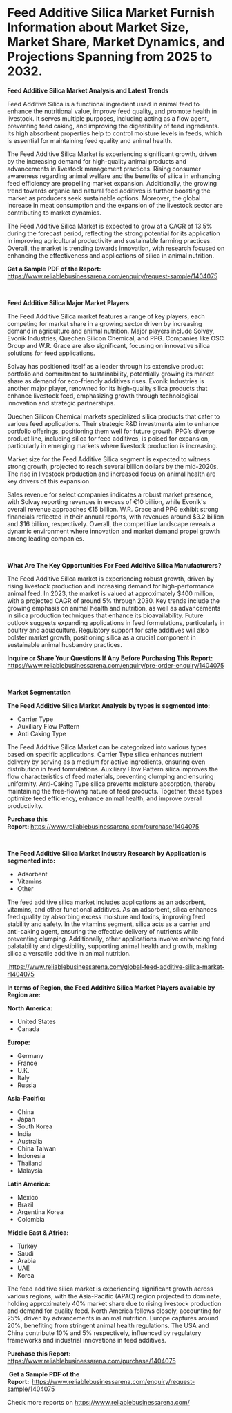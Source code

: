 <p><h1>Feed Additive Silica Market Furnish Information about Market Size, Market Share, Market Dynamics, and Projections Spanning from 2025 to 2032.</h1></p><p><strong>Feed Additive Silica Market Analysis and Latest Trends</strong></p>
<p><p>Feed Additive Silica is a functional ingredient used in animal feed to enhance the nutritional value, improve feed quality, and promote health in livestock. It serves multiple purposes, including acting as a flow agent, preventing feed caking, and improving the digestibility of feed ingredients. Its high absorbent properties help to control moisture levels in feeds, which is essential for maintaining feed quality and animal health.</p><p>The Feed Additive Silica Market is experiencing significant growth, driven by the increasing demand for high-quality animal products and advancements in livestock management practices. Rising consumer awareness regarding animal welfare and the benefits of silica in enhancing feed efficiency are propelling market expansion. Additionally, the growing trend towards organic and natural feed additives is further boosting the market as producers seek sustainable options. Moreover, the global increase in meat consumption and the expansion of the livestock sector are contributing to market dynamics.</p><p>The Feed Additive Silica Market is expected to grow at a CAGR of 13.5% during the forecast period, reflecting the strong potential for its application in improving agricultural productivity and sustainable farming practices. Overall, the market is trending towards innovation, with research focused on enhancing the effectiveness and applications of silica in animal nutrition.</p></p>
<p><strong>Get a Sample PDF of the Report:&nbsp;</strong> <a href="https://www.reliablebusinessarena.com/enquiry/request-sample/1404075?utm_campaign=2793&utm_medium=2&utm_source=Github&utm_content=ia&utm_term=28032025&utm_id=feed-additive-silica">https://www.reliablebusinessarena.com/enquiry/request-sample/1404075</a></p>
<p>&nbsp;</p>
<p><strong>Feed Additive Silica Major Market Players</strong></p>
<p><p>The Feed Additive Silica market features a range of key players, each competing for market share in a growing sector driven by increasing demand in agriculture and animal nutrition. Major players include Solvay, Evonik Industries, Quechen Silicon Chemical, and PPG. Companies like OSC Group and W.R. Grace are also significant, focusing on innovative silica solutions for feed applications.</p><p>Solvay has positioned itself as a leader through its extensive product portfolio and commitment to sustainability, potentially growing its market share as demand for eco-friendly additives rises. Evonik Industries is another major player, renowned for its high-quality silica products that enhance livestock feed, emphasizing growth through technological innovation and strategic partnerships.</p><p>Quechen Silicon Chemical markets specialized silica products that cater to various feed applications. Their strategic R&D investments aim to enhance portfolio offerings, positioning them well for future growth. PPG’s diverse product line, including silica for feed additives, is poised for expansion, particularly in emerging markets where livestock production is increasing.</p><p>Market size for the Feed Additive Silica segment is expected to witness strong growth, projected to reach several billion dollars by the mid-2020s. The rise in livestock production and increased focus on animal health are key drivers of this expansion.</p><p>Sales revenue for select companies indicates a robust market presence, with Solvay reporting revenues in excess of €10 billion, while Evonik's overall revenue approaches €15 billion. W.R. Grace and PPG exhibit strong financials reflected in their annual reports, with revenues around $3.2 billion and $16 billion, respectively. Overall, the competitive landscape reveals a dynamic environment where innovation and market demand propel growth among leading companies.</p></p>
<p>&nbsp;</p>
<p><strong>What Are The Key Opportunities For Feed Additive Silica Manufacturers?</strong></p>
<p><p>The Feed Additive Silica market is experiencing robust growth, driven by rising livestock production and increasing demand for high-performance animal feed. In 2023, the market is valued at approximately $400 million, with a projected CAGR of around 5% through 2030. Key trends include the growing emphasis on animal health and nutrition, as well as advancements in silica production techniques that enhance its bioavailability. Future outlook suggests expanding applications in feed formulations, particularly in poultry and aquaculture. Regulatory support for safe additives will also bolster market growth, positioning silica as a crucial component in sustainable animal husbandry practices.</p></p>
<p><strong>Inquire or Share Your Questions If Any Before Purchasing This Report:</strong> <a href="https://www.reliablebusinessarena.com/enquiry/pre-order-enquiry/1404075?utm_campaign=2793&utm_medium=2&utm_source=Github&utm_content=ia&utm_term=28032025&utm_id=feed-additive-silica">https://www.reliablebusinessarena.com/enquiry/pre-order-enquiry/1404075</a></p>
<p>&nbsp;</p>
<p><strong>Market Segmentation</strong></p>
<p><strong>The Feed Additive Silica Market Analysis by types is segmented into:</strong></p>
<p><ul><li>Carrier Type</li><li>Auxiliary Flow Pattern</li><li>Anti Caking Type</li></ul></p>
<p><p>The Feed Additive Silica Market can be categorized into various types based on specific applications. Carrier Type silica enhances nutrient delivery by serving as a medium for active ingredients, ensuring even distribution in feed formulations. Auxiliary Flow Pattern silica improves the flow characteristics of feed materials, preventing clumping and ensuring uniformity. Anti-Caking Type silica prevents moisture absorption, thereby maintaining the free-flowing nature of feed products. Together, these types optimize feed efficiency, enhance animal health, and improve overall productivity.</p></p>
<p><strong>Purchase this Report:&nbsp;</strong><a href="https://www.reliablebusinessarena.com/purchase/1404075?utm_campaign=2793&utm_medium=2&utm_source=Github&utm_content=ia&utm_term=28032025&utm_id=feed-additive-silica">https://www.reliablebusinessarena.com/purchase/1404075</a></p>
<p>&nbsp;</p>
<p><strong>The Feed Additive Silica Market Industry Research by Application is segmented into:</strong></p>
<p><ul><li>Adsorbent</li><li>Vitamins</li><li>Other</li></ul></p>
<p><p>The feed additive silica market includes applications as an adsorbent, vitamins, and other functional additives. As an adsorbent, silica enhances feed quality by absorbing excess moisture and toxins, improving feed stability and safety. In the vitamins segment, silica acts as a carrier and anti-caking agent, ensuring the effective delivery of nutrients while preventing clumping. Additionally, other applications involve enhancing feed palatability and digestibility, supporting animal health and growth, making silica a versatile additive in animal nutrition.</p></p>
<p><a href="https://www.reliablebusinessarena.com/global-feed-additive-silica-market-r1404075?utm_campaign=2793&utm_medium=2&utm_source=Github&utm_content=ia&utm_term=28032025&utm_id=feed-additive-silica">&nbsp;https://www.reliablebusinessarena.com/global-feed-additive-silica-market-r1404075</a></p>
<p><strong>In terms of Region, the Feed Additive Silica Market Players available by Region are:</strong></p>
<p>
    <p> <strong> North America: </strong>
        <ul>
            <li>United States</li>
            <li>Canada</li>
        </ul>
        </p> 
    <p> <strong> Europe: </strong>
        <ul>
            <li>Germany</li>
            <li>France</li>
            <li>U.K.</li>
            <li>Italy</li>
            <li>Russia</li>
        </ul>
        </p> 
    <p> <strong> Asia-Pacific: </strong>
        <ul>
            <li>China</li>
            <li>Japan</li>
            <li>South Korea</li>
            <li>India</li>
            <li>Australia</li>
            <li>China Taiwan</li>
            <li>Indonesia</li>
            <li>Thailand</li>
            <li>Malaysia</li>
        </ul>
        </p> 
    <p> <strong> Latin America: </strong>
        <ul>
            <li>Mexico</li>
            <li>Brazil</li>
            <li>Argentina Korea</li>
            <li>Colombia</li>
        </ul>
        </p> 
    <p> <strong> Middle East & Africa: </strong>
        <ul>
            <li>Turkey</li>
            <li>Saudi</li>
            <li>Arabia</li>
            <li>UAE</li>
            <li>Korea</li>
        </ul>
    </p>
    </p>
<p><p>The feed additive silica market is experiencing significant growth across various regions, with the Asia-Pacific (APAC) region projected to dominate, holding approximately 40% market share due to rising livestock production and demand for quality feed. North America follows closely, accounting for 25%, driven by advancements in animal nutrition. Europe captures around 20%, benefiting from stringent animal health regulations. The USA and China contribute 10% and 5% respectively, influenced by regulatory frameworks and industrial innovations in feed additives.</p></p>
<p><strong>Purchase this Report: </strong><a href="https://www.reliablebusinessarena.com/purchase/1404075?utm_campaign=2793&utm_medium=2&utm_source=Github&utm_content=ia&utm_term=28032025&utm_id=feed-additive-silica">https://www.reliablebusinessarena.com/purchase/1404075</a></p>
<p>&nbsp;<strong>Get a Sample PDF of the Report:&nbsp;&nbsp;</strong><a href="https://www.reliablebusinessarena.com/enquiry/request-sample/1404075?utm_campaign=2793&utm_medium=2&utm_source=Github&utm_content=ia&utm_term=28032025&utm_id=feed-additive-silica">https://www.reliablebusinessarena.com/enquiry/request-sample/1404075</a></p>
<p><strong></strong></p>
<p>Check more reports on <a href="https://www.reliablebusinessarena.com/?utm_campaign=2793&utm_medium=2&utm_source=Github&utm_content=ia&utm_term=28032025&utm_id=feed-additive-silica">https://www.reliablebusinessarena.com/</a></p>